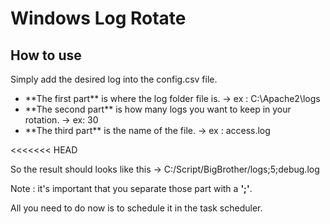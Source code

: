 Windows Log Rotate
==================

## How to use

Simply add the desired log into the config.csv file.
<ul>
<li>**The first part** is where the log folder file is. ->
ex : C:\Apache2\logs

<li>**The second part** is how many logs you want to keep in your rotation. ->
ex: 30

<li>**The third part** is the name of the file. ->
ex : access.log
</ul>
<<<<<<< HEAD

So the result should looks like this -> C:/Script/BigBrother/logs;5;debug.log

Note : it's important that you separate those part with a **';'**.

All you need to do now is to schedule it in the task scheduler.